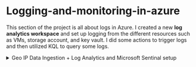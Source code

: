# Logging-and-monitoring-in-azure
This section of the project is all about logs in Azure. 
I created a new **log analytics workspace** and set up  logging from the different resources
such as VMs, storage account, and key vault. I did some actions to trigger logs and then utilized KQL to query some logs.

<details><summary>Geo IP Data Ingestion + Log Analytics and Microsoft Sentinal setup</summary><br>
  
  In this lab, I created a data analytics workspace in Azure. I also created a watchlist inside of azure
  sentinal. This watchlist represents a big list of network blocks with corresponding latitude, longtitude, city, and country    name. It will be used to derive geo locations from IP addresses from attackers.

 # **Creating a log analytics workspace (log aggregator)**

  ![image](https://github.com/user-attachments/assets/855e0245-b0be-4a5a-af11-05b25d08ad68)

  ![image](https://github.com/user-attachments/assets/68b32b5c-eae5-44b9-8536-838b74dffb46)<br>

  

#  **Setting up sentinal and connecting it to the log analytics workspace**

  ![image](https://github.com/user-attachments/assets/f2861169-fc84-4bd3-9b50-b5bbc320506e)

  ![image](https://github.com/user-attachments/assets/153836db-039c-46a0-8583-48749434b74c)

  ![image](https://github.com/user-attachments/assets/3ea125e6-219f-4c8c-8a1a-1645f1b6e9f9)<br>

  

 # **Creating a new watchlist**

  ![image](https://github.com/user-attachments/assets/625fa34c-1c9c-481a-b8fb-76d94c6f3543)

  
  ![image](https://github.com/user-attachments/assets/ccb16ed9-0b65-4da5-a231-cd5a4946d128)

  
  ![image](https://github.com/user-attachments/assets/66e114b0-b180-49f1-9e2e-a9a7322dcce4)<br>

  
  

#  **Trying to query in log analytics**

  ![image](https://github.com/user-attachments/assets/aa7713c7-7938-436e-9bd9-0c0ae4809683)

  ![image](https://github.com/user-attachments/assets/37a961c6-ea7c-4148-8069-f1fd0694dd76)
</details>

